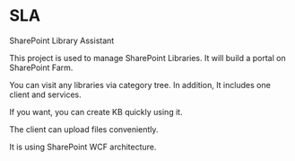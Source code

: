 SLA
===

SharePoint Library Assistant


This project is used to manage SharePoint Libraries. It will build a portal on SharePoint Farm.

You can visit any libraries via category tree. In addition, It includes one client and services.

If you want, you can create KB quickly using it.

The client can upload files conveniently.

It is using SharePoint WCF architecture.
